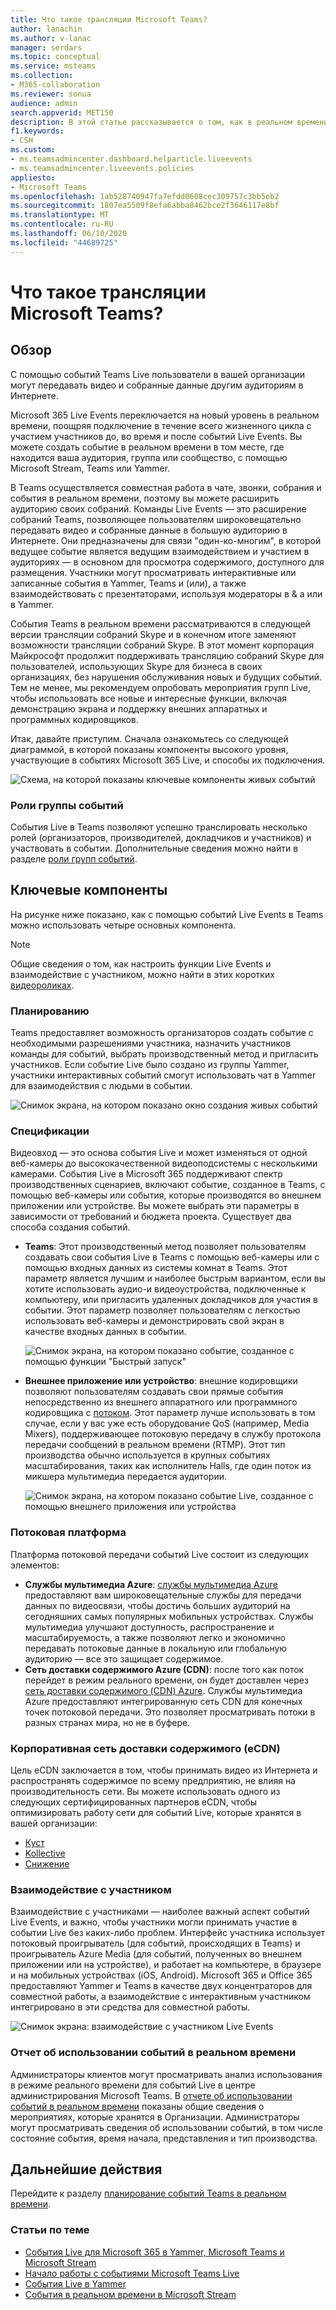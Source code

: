 ```yaml
---
title: Что такое трансляции Microsoft Teams?
author: lanachin
ms.author: v-lanac
manager: serdars
ms.topic: conceptual
ms.service: msteams
ms.collection:
- M365-collaboration
ms.reviewer: sonua
audience: admin
search.appverid: MET150
description: В этой статье рассказывается о том, как в реальном времени пользователи могут широковещательно передавать видео и содержимое в крупные сетевые аудитории в Teams, Yammer и в потоке.
f1.keywords:
- CSH
ms.custom:
- ms.teamsadmincenter.dashboard.helparticle.liveevents
- ms.teamsadmincenter.liveevents.policies
appliesto:
- Microsoft Teams
ms.openlocfilehash: 1ab528740947fa7efdd0608cec309757c3bb5eb2
ms.sourcegitcommit: 1807ea5509f8efa6abba8462bce2f3646117e8bf
ms.translationtype: MT
ms.contentlocale: ru-RU
ms.lasthandoff: 06/10/2020
ms.locfileid: "44689725"
---
```

# <a name="what-are-microsoft-teams-live-events"></a>Что такое трансляции Microsoft Teams?

## <a name="overview"></a>Обзор

С помощью событий Teams Live пользователи в вашей организации могут передавать видео и собранные данные другим аудиториям в Интернете. 

Microsoft 365 Live Events переключается на новый уровень в реальном времени, поощряя подключение в течение всего жизненного цикла с участием участников до, во время и после событий Live Events. Вы можете создать событие в реальном времени в том месте, где находится ваша аудитория, группа или сообщество, с помощью Microsoft Stream, Teams или Yammer.  

В Teams осуществляется совместная работа в чате, звонки, собрания и события в реальном времени, поэтому вы можете расширить аудиторию своих собраний. Команды Live Events — это расширение собраний Teams, позволяющее пользователям широковещательно передавать видео и собранные данные в большую аудиторию в Интернете. Они предназначены для связи "один-ко-многим", в которой ведущее событие является ведущим взаимодействием и участием в аудиториях — в основном для просмотра содержимого, доступного для размещения. Участники могут просматривать интерактивные или записанные события в Yammer, Teams и (или), а также взаимодействовать с презентаторами, используя модераторы в & а или в Yammer.

События Teams в реальном времени рассматриваются в следующей версии трансляции собраний Skype и в конечном итоге заменяют возможности трансляции собраний Skype. В этот момент корпорация Майкрософт продолжит поддерживать трансляцию собраний Skype для пользователей, использующих Skype для бизнеса в своих организациях, без нарушения обслуживания новых и будущих событий. Тем не менее, мы рекомендуем опробовать мероприятия групп Live, чтобы использовать все новые и интересные функции, включая демонстрацию экрана и поддержку внешних аппаратных и программных кодировщиков.

Итак, давайте приступим. Сначала ознакомьтесь со следующей диаграммой, в которой показаны компоненты высокого уровня, участвующие в событиях Microsoft 365 Live, и способы их подключения. 

![Схема, на которой показаны ключевые компоненты живых событий](../media/teams-live-events.png  "Схема, на которой показаны ключевые компоненты живых событий, планирование, производство, платформа потоков, сертифицированные сторонние поставщики eCDN")

### <a name="event-group-roles"></a>Роли группы событий
События Live в Teams позволяют успешно транслировать несколько ролей (организаторов, производителей, докладчиков и участников) и участвовать в событии. Дополнительные сведения можно найти в разделе [роли групп событий](https://support.office.com/article/get-started-with-microsoft-teams-live-events-d077fec2-a058-483e-9ab5-1494afda578a?ui=en-US&rs=en-US&ad=US#bkmk_roles).

## <a name="key-components"></a>Ключевые компоненты
На рисунке ниже показано, как с помощью событий Live Events в Teams можно использовать четыре основных компонента.

> [!NOTE]
> Общие сведения о том, как настроить функции Live Events и взаимодействие с участником, можно найти в этих коротких [видеороликах](https://support.office.com/article/video-plan-and-schedule-a-live-event-f92363a0-6d98-46d2-bdd9-f2248075e502).

### <a name="scheduling"></a>Планированию
Teams предоставляет возможность организаторов создать событие с необходимыми разрешениями участника, назначить участников команды для событий, выбрать производственный метод и пригласить участников. Если событие Live было создано из группы Yammer, участники интерактивных событий смогут использовать чат в Yammer для взаимодействия с людьми в событии. 

![Снимок экрана, на котором показано окно создания живых событий](../media/teams-live-events-schedule.png "Снимок экрана, на котором показан экран нового события Live для создания и планирования нового события в реальном времени")

### <a name="production"></a>Спецификации
Видеовход — это основа события Live и может изменяться от одной веб-камеры до высококачественной видеоподсистемы с несколькими камерами. События Live в Microsoft 365 поддерживают спектр производственных сценариев, включают событие, созданное в Teams, с помощью веб-камеры или события, которые производятся во внешнем приложении или устройстве. Вы можете выбрать эти параметры в зависимости от требований и бюджета проекта. Существует два способа создания событий.

- **Teams**: Этот производственный метод позволяет пользователям создавать свои события Live в Teams с помощью веб-камеры или с помощью входных данных из системы комнат в Teams. Этот параметр является лучшим и наиболее быстрым вариантом, если вы хотите использовать аудио-и видеоустройства, подключенные к компьютеру, или пригласить удаленных докладчиков для участия в событии. Этот параметр позволяет пользователям с легкостью использовать веб-камеры и демонстрировать свой экран в качестве входных данных в событии. 

    ![Снимок экрана, на котором показано событие, созданное с помощью функции "Быстрый запуск"](../media/teams-live-events-quick-start.png "Снимок экрана, показывающий событие Live, созданное с помощью метода краткого запуска производства")

- **Внешнее приложение или устройство**: внешние кодировщики позволяют пользователям создавать свои прямые события непосредственно из внешнего аппаратного или программного кодировщика с [потоком](https://stream.microsoft.com). Этот параметр лучше использовать в том случае, если у вас уже есть оборудование QoS (например, Media Mixers), поддерживающее потоковую передачу в службу протокола передачи сообщений в реальном времени (RTMP). Этот тип производства обычно используется в крупных событиях масштабирования, таких как исполнитель Halls, где один поток из микшера мультимедиа передается аудитории. 

    ![Снимок экрана, на котором показано событие Live, созданное с помощью внешнего приложения или устройства](../media/teams-live-events-external-encoder.png "Снимок экрана, показывающий событие Live, которое создается с помощью внешнего приложения или производственного метода устройства")

### <a name="streaming-platform"></a>Потоковая платформа
Платформа потоковой передачи событий Live состоит из следующих элементов:

- **Службы мультимедиа Azure**: [службы мультимедиа Azure](https://docs.microsoft.com/azure/media-services/previous/) предоставляют вам широковещательные службы для передачи данных по видеосвязи, чтобы достичь больших аудиторий на сегодняшних самых популярных мобильных устройствах. Службы мультимедиа улучшают доступность, распространение и масштабируемость, а также позволяют легко и экономично передавать потоковые данные в локальную или глобальную аудиторию — все это защищает содержимое.
- **Сеть доставки содержимого Azure (CDN)**: после того как поток перейдет в режим реального времени, он будет доставлен через [сеть доставки содержимого (CDN) Azure](https://docs.microsoft.com/azure/cdn/). Службы мультимедиа Azure предоставляют интегрированную сеть CDN для конечных точек потоковой передачи. Это позволяет просматривать потоки в разных странах мира, но не в буфере.

### <a name="enterprise-content-delivery-network-ecdn"></a>Корпоративная сеть доставки содержимого (eCDN)
Цель eCDN заключается в том, чтобы принимать видео из Интернета и распространять содержимое по всему предприятию, не влияя на производительность сети. Вы можете использовать одного из следующих сертифицированных партнеров eCDN, чтобы оптимизировать работу сети для событий Live, которые хранятся в вашей организации:
- [Куст](https://www.hivestreaming.com/partners/integration-partners/microsoft/)
- [Kollective](https://kollective.com/ecdn-solutions/microsoft-live-events/)
- [Снижение](http://www.ramp.com)

### <a name="attendee-experience"></a>Взаимодействие с участником 
Взаимодействие с участниками — наиболее важный аспект событий Live Events, и важно, чтобы участники могли принимать участие в событии Live без каких-либо проблем. Интерфейс участника использует потоковый проигрыватель (для событий, происходящих в Teams) и проигрыватель Azure Media (для событий, полученных во внешнем приложении или на устройстве), и работает на компьютере, в браузере и на мобильных устройствах (iOS, Android). Microsoft 365 и Office 365 предоставляют Yammer и Teams в качестве двух концентраторов для совместной работы, а взаимодействие с интерактивным участником интегрировано в эти средства для совместной работы. 

![Снимок экрана: взаимодействие с участником Live Events](../media/teams-live-events-attendee.png "Снимок экрана, демонстрирующий взаимодействие с участником Live Events")

### <a name="live-event-usage-report"></a>Отчет об использовании событий в реальном времени 
Администраторы клиентов могут просматривать анализ использования в режиме реального времени для событий Live в центре администрирования Microsoft Teams.  В [отчете об использовании событий в реальном времени](../teams-analytics-and-reports/teams-live-event-usage-report.md) показаны общие сведения о мероприятиях, которые хранятся в Организации.  Администраторы могут просматривать сведения об использовании событий, в том числе состояние события, время начала, представления и тип производства.  

## <a name="next-steps"></a>Дальнейшие действия
Перейдите к разделу [планирование событий Teams в реальном времени](plan-for-teams-live-events.md).

### <a name="related-topics"></a>Статьи по теме
- [События Live для Microsoft 365 в Yammer, Microsoft Teams и Microsoft Stream](https://docs.microsoft.com/stream/live-event-m365)
- [Начало работы с событиями Microsoft Teams Live](https://support.office.com/article/d077fec2-a058-483e-9ab5-1494afda578a)
- [События Live в Yammer](https://support.office.com/article/live-events-in-yammer-4ece0ee2-c268-4636-bf2a-16e454befe57)
- [События в реальном времени в Microsoft Stream](https://docs.microsoft.com/stream/live-event-overview)

 
